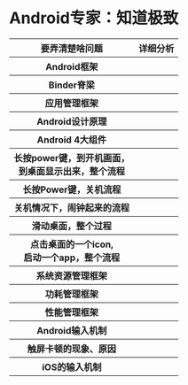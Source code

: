 # Android专家：知道极致

<table align=="left">
  <tr align=="left"> <th>要弄清楚啥问题</th> <th>详细分析</th> </tr>
  <tr> <th>Android框架</th> <th></th></tr>
  <tr> <th>Binder脊梁</th> <th></th></tr>
  <tr> <th>应用管理框架</th> <th></th></tr>
  <tr> <th>Android设计原理</th> <th></th></tr>
  <tr> <th>Android 4大组件</th> <th></th></tr>
  <tr> <th>长按power键，到开机画面，<br>到桌面显示出来，整个流程</th> <th></th></tr>
  <tr> <th>长按Power键，关机流程</th> <th></th></tr>
  <tr> <th>关机情况下，闹钟起来的流程</th> <th></th></tr>
  <tr> <th>滑动桌面，整个过程</th> <th></th></tr>
  <tr> <th>点击桌面的一个icon, <br>启动一个app，整个流程</th> <th></th></tr> 
  <tr> <th>系统资源管理框架</th> <th></th></tr> 
  <tr> <th>功耗管理框架</th> <th></th></tr> 
  <tr> <th>性能管理框架</th> <th></th></tr> 
  <tr> <th>Android输入机制</th> <th></th></tr> 
  <tr> <th>触屏卡顿的现象、原因</th> <th></th></tr>   
  <tr> <th>iOS的输入机制</th> <th></th></tr>
  
</table>
